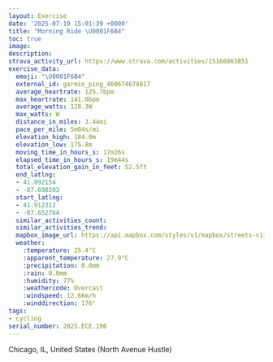 ```yaml
---
layout: Exercise
date: '2025-07-19 15:01:39 +0000'
title: "Morning Ride \U0001F6B4"
toc: true
image:
description:
strava_activity_url: https://www.strava.com/activities/15166863851
exercise_data:
  emoji: "\U0001F6B4"
  external_id: garmin_ping_460674674817
  average_heartrate: 125.7bpm
  max_heartrate: 141.0bpm
  average_watts: 128.3W
  max_watts: W
  distance_in_miles: 3.44mi
  pace_per_mile: 5m04s/mi
  elevation_high: 184.0m
  elevation_low: 175.8m
  moving_time_in_hours_s: 17m26s
  elapsed_time_in_hours_s: 19m44s
  total_elevation_gain_in_feet: 52.5ft
  end_latlng:
  - 41.892154
  - -87.690203
  start_latlng:
  - 41.912312
  - -87.652764
  similar_activities_count:
  similar_activities_trend:
  mapbox_image_url: https://api.mapbox.com/styles/v1/mapbox/streets-v11/static/path-5+787af2-1.0(cvx~Frw~uO%3FnBGz%40FrBBbMBtACpGBlFH%7CECjADn%40%40fA%3F%7CDC%60%40DL%40zAH%60BGlCRrS%3FxCBnBClBFrIAbCAP%3F%7CAFnAB%60G%3FnFFnC%3FdAFfAANPNp%40LfBAvB%40xGIbEIpGEhBGxFCd%40D%60DIlB%3FbMO%5C%40%60F%3FbKU%7C%40BXET%40rBGbF%40%7CBIzDEfIANFBPCpABxBFxCFfUHbL%40rHFnE),pin-s-s+e5b22e(-87.65322,41.9109),pin-s-f+89ae00(-87.68714999999997,41.89072)/auto/800x800?access_token=pk.eyJ1Ijoiam9zaGJlY2ttYW4iLCJhIjoiY205eWR2aDd1MWZ6djJrbXc4a3M0bWZleiJ9.XiG9OWkNcZk2QzjJbxLB4A
  weather:
    :temperature: 25.4°C
    :apparent_temperature: 27.9°C
    :precipitation: 0.0mm
    :rain: 0.0mm
    :humidity: 77%
    :weathercode: Overcast
    :windspeed: 12.6km/h
    :winddirection: 176°
tags:
- cycling
serial_number: 2025.ECE.196
---
```

Chicago, IL, United States (North Avenue Hustle)
